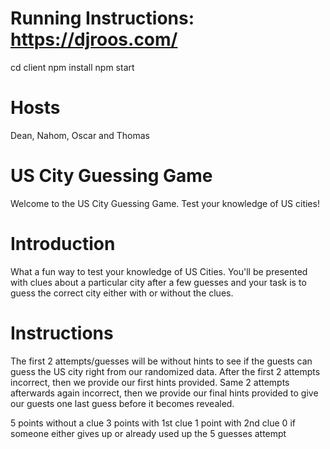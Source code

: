# Running Instructions: https://djroos.com/

cd client
npm install
npm start

# Hosts

Dean, Nahom, Oscar and Thomas

# US City Guessing Game

Welcome to the US City Guessing Game. Test your knowledge of US cities!

# Introduction

What a fun way to test your knowledge of US Cities. You'll be presented with clues about a particular city after a few guesses and your task is to guess the correct city either with or without the clues.

# Instructions

The first 2 attempts/guesses will be without hints to see if the guests can guess the US city right from our randomized data. After the first 2 attempts incorrect, then we provide our first hints provided. Same 2 attempts afterwards again incorrect, then we provide our final hints provided to give our guests one last guess before it becomes revealed.

5 points without a clue
3 points with 1st clue
1 point with 2nd clue
0 if someone either gives up or already used up the 5 guesses attempt
